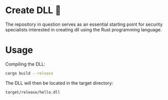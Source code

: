 # Create DLL 🦀

The repository in question serves as an essential starting point for security specialists interested in creating dll using the Rust programming language.

# Usage 

Compiling the DLL:
```sh
cargo build --release
```
The DLL will then be located in the target directory:
```sh
target/release/hello.dll
```